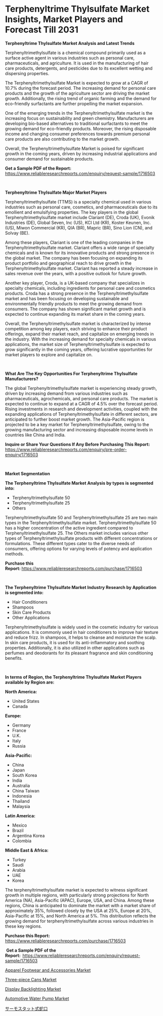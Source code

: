 <p><h1>Terphenyltrime Thylsulfate Market Insights, Market Players and Forecast Till 2031</h1></p><p><strong>Terphenyltrime Thylsulfate Market Analysis and Latest Trends</strong></p>
<p><p>Terphenyltrimethylsulfate is a chemical compound primarily used as a surface active agent in various industries such as personal care, pharmaceuticals, and agriculture. It is used in the manufacturing of hair care products, detergents, and pesticides due to its excellent wetting and dispersing properties.</p><p>The Terphenyltrimethylsulfate Market is expected to grow at a CAGR of 10.7% during the forecast period. The increasing demand for personal care products and the growth of the agriculture sector are driving the market growth. Additionally, the rising trend of organic farming and the demand for eco-friendly surfactants are further propelling the market expansion.</p><p>One of the emerging trends in the Terphenyltrimethylsulfate market is the increasing focus on sustainability and green chemistry. Manufacturers are developing bio-based alternatives to traditional surfactants to meet the growing demand for eco-friendly products. Moreover, the rising disposable income and changing consumer preferences towards premium personal care products are also contributing to the market growth.</p><p>Overall, the Terphenyltrimethylsulfate Market is poised for significant growth in the coming years, driven by increasing industrial applications and consumer demand for sustainable products.</p></p>
<p><strong>Get a Sample PDF of the Report:&nbsp;</strong> <a href="https://www.reliableresearchreports.com/enquiry/request-sample/1716503">https://www.reliableresearchreports.com/enquiry/request-sample/1716503</a></p>
<p>&nbsp;</p>
<p><strong>Terphenyltrime Thylsulfate Major Market Players</strong></p>
<p><p>Terphenyltrimethylsulfate (TTMS) is a specialty chemical used in various industries such as personal care, cosmetics, and pharmaceuticals due to its emollient and emulsifying properties. The key players in the global Terphenyltrimethylsulfate market include Clariant (DE), Croda (UK), Evonik Industries (DE), Global Seven, Inc (US), KCI Ltd (KR), Koster Keunen, Inc. (US), Miwon Commercial (KR), QIA (BR), Mapric (BR), Sino Lion (CN), and Solvay (BE).</p><p>Among these players, Clariant is one of the leading companies in the Terphenyltrimethylsulfate market. Clariant offers a wide range of specialty chemicals and is known for its innovative products and strong presence in the global market. The company has been focusing on expanding its product portfolio and geographical reach to drive growth in the Terphenyltrimethylsulfate market. Clariant has reported a steady increase in sales revenue over the years, with a positive outlook for future growth.</p><p>Another key player, Croda, is a UK-based company that specializes in specialty chemicals, including ingredients for personal care and cosmetics products. Croda has a strong presence in the Terphenyltrimethylsulfate market and has been focusing on developing sustainable and environmentally friendly products to meet the growing demand from consumers. The company has shown significant market growth and is expected to continue expanding its market share in the coming years.</p><p>Overall, the Terphenyltrimethylsulfate market is characterized by intense competition among key players, each striving to enhance their product offerings, expand their market reach, and capitalize on emerging trends in the industry. With the increasing demand for specialty chemicals in various applications, the market size of Terphenyltrimethylsulfate is expected to grow significantly in the coming years, offering lucrative opportunities for market players to explore and capitalize on.</p></p>
<p>&nbsp;</p>
<p><strong>What Are The Key Opportunities For Terphenyltrime Thylsulfate Manufacturers?</strong></p>
<p><p>The global Terphenyltrimethylsulfate market is experiencing steady growth, driven by increasing demand from various industries such as pharmaceuticals, agrochemicals, and personal care products. The market is expected to continue to expand at a CAGR of 4.5% over the forecast period. Rising investments in research and development activities, coupled with the expanding applications of Terphenyltrimethylsulfate in different sectors, are anticipated to further boost market growth. The Asia-Pacific region is projected to be a key market for Terphenyltrimethylsulfate, owing to the growing manufacturing sector and increasing disposable income levels in countries like China and India.</p></p>
<p><strong>Inquire or Share Your Questions If Any Before Purchasing This Report:</strong> <a href="https://www.reliableresearchreports.com/enquiry/pre-order-enquiry/1716503">https://www.reliableresearchreports.com/enquiry/pre-order-enquiry/1716503</a></p>
<p>&nbsp;</p>
<p><strong>Market Segmentation</strong></p>
<p><strong>The Terphenyltrime Thylsulfate Market Analysis by types is segmented into:</strong></p>
<p><ul><li>Terphenyltrimethylsulfate 50</li><li>Terphenyltrimethylsulfate 25</li><li>Others</li></ul></p>
<p><p>Terphenyltrimethylsulfate 50 and Terphenyltrimethylsulfate 25 are two main types in the Terphenyltrimethylsulfate market. Terphenyltrimethylsulfate 50 has a higher concentration of the active ingredient compared to Terphenyltrimethylsulfate 25. The Others market includes various other types of Terphenyltrimethylsulfate products with different concentrations or formulations. These different types cater to the diverse needs of consumers, offering options for varying levels of potency and application methods.</p></p>
<p><strong>Purchase this Report:&nbsp;</strong><a href="https://www.reliableresearchreports.com/purchase/1716503">https://www.reliableresearchreports.com/purchase/1716503</a></p>
<p>&nbsp;</p>
<p><strong>The Terphenyltrime Thylsulfate Market Industry Research by Application is segmented into:</strong></p>
<p><ul><li>Hair Conditioners</li><li>Shampoos</li><li>Skin Care Products</li><li>Other Applications</li></ul></p>
<p><p>Terphenyltrimethylsulfate is widely used in the cosmetic industry for various applications. It is commonly used in hair conditioners to improve hair texture and reduce frizz. In shampoos, it helps to cleanse and moisturize the scalp. In skin care products, it is used for its anti-inflammatory and soothing properties. Additionally, it is also utilized in other applications such as perfumes and deodorants for its pleasant fragrance and skin conditioning benefits.</p></p>
<p>&nbsp;</p>
<p><strong>In terms of Region, the Terphenyltrime Thylsulfate Market Players available by Region are:</strong></p>
<p>
    <p> <strong> North America: </strong>
        <ul>
            <li>United States</li>
            <li>Canada</li>
        </ul>
        </p> 
    <p> <strong> Europe: </strong>
        <ul>
            <li>Germany</li>
            <li>France</li>
            <li>U.K.</li>
            <li>Italy</li>
            <li>Russia</li>
        </ul>
        </p> 
    <p> <strong> Asia-Pacific: </strong>
        <ul>
            <li>China</li>
            <li>Japan</li>
            <li>South Korea</li>
            <li>India</li>
            <li>Australia</li>
            <li>China Taiwan</li>
            <li>Indonesia</li>
            <li>Thailand</li>
            <li>Malaysia</li>
        </ul>
        </p> 
    <p> <strong> Latin America: </strong>
        <ul>
            <li>Mexico</li>
            <li>Brazil</li>
            <li>Argentina Korea</li>
            <li>Colombia</li>
        </ul>
        </p> 
    <p> <strong> Middle East & Africa: </strong>
        <ul>
            <li>Turkey</li>
            <li>Saudi</li>
            <li>Arabia</li>
            <li>UAE</li>
            <li>Korea</li>
        </ul>
    </p>
    </p>
<p><p>The terphenyltrimethylsulfate market is expected to witness significant growth in multiple regions, with particularly strong projections for North America (NA), Asia-Pacific (APAC), Europe, USA, and China. Among these regions, China is anticipated to dominate the market with a market share of approximately 35%, followed closely by the USA at 25%, Europe at 20%, Asia-Pacific at 15%, and North America at 5%. This distribution reflects the growing demand for terphenyltrimethylsulfate across various industries in these key regions.</p></p>
<p><strong>Purchase this Report: </strong><a href="https://www.reliableresearchreports.com/purchase/1716503">https://www.reliableresearchreports.com/purchase/1716503</a></p>
<p>&nbsp;<strong>Get a Sample PDF of the Report:&nbsp;&nbsp;</strong><a href="https://www.reliableresearchreports.com/enquiry/request-sample/1716503">https://www.reliableresearchreports.com/enquiry/request-sample/1716503</a></p>
<p><strong></strong></p>
<p><p><a href="https://github.com/jj19131/Market-Research-Report-List-1/blob/main/apparel-footwear-and-accessories-market.md">Apparel Footwear and Accessories Market</a></p><p><a href="https://automatic-knee-4c7.notion.site/Three-piece-Cans-Market-Size-Evaluating-its-Market-Trends-Growth-and-Projections-2024-2031-5bb73af75495478ea35d75cfd884eaf1">Three-piece Cans Market</a></p><p><a href="https://view.publitas.com/reportprime-1/display-backlighting-market-size-growth-outlook-from-2024-to-2031-projecting-at-markets-trends-analysis-by-application-regional-outlook-and-revenue/">Display Backlighting Market</a></p><p><a href="https://view.publitas.com/reportprime-1/automotive-water-pump-market-dynamics-2024-2031-also-about-its-market-trends-projections-and-opportunities/">Automotive Water Pump Market</a></p><p><a href="https://medium.com/@jazminjones30/%E3%82%B5%E3%83%BC%E3%83%A2%E3%82%B9%E3%82%BF%E3%83%83%E3%83%88%E5%BC%8F%E6%B0%B4%E6%A0%93%E3%81%AE%E5%B8%82%E5%A0%B4%E8%AA%BF%E6%9F%BB%E3%83%AC%E3%83%9D%E3%83%BC%E3%83%88-%E3%81%9D%E3%81%AE%E6%AD%B4%E5%8F%B2-%E3%81%8A%E3%82%88%E3%81%B32031%E5%B9%B4%E3%81%BE%E3%81%A7%E3%81%AE%E4%BA%88%E6%B8%AC-550ed0dde3d3">サーモスタット式蛇口</a></p></p>